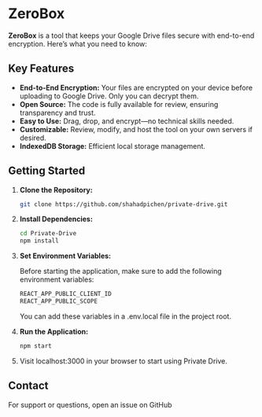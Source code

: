# ZeroBox

**ZeroBox** is a tool that keeps your Google Drive files secure with end-to-end encryption. Here’s what you need to know:

## Key Features

- **End-to-End Encryption:** Your files are encrypted on your device before uploading to Google Drive. Only you can decrypt them.
- **Open Source:** The code is fully available for review, ensuring transparency and trust.
- **Easy to Use:** Drag, drop, and encrypt—no technical skills needed.
- **Customizable:** Review, modify, and host the tool on your own servers if desired.
- **IndexedDB Storage:** Efficient local storage management.

## Getting Started

1. **Clone the Repository:**

   ```bash
   git clone https://github.com/shahadpichen/private-drive.git
   ```
2. **Install Dependencies:**
   ```bash
   cd Private-Drive
   npm install
   ```
3. **Set Environment Variables:**
   
    Before starting the application, make sure to add the following environment variables:
   
   ```bash
   REACT_APP_PUBLIC_CLIENT_ID
   REACT_APP_PUBLIC_SCOPE
   ```
   You can add these variables in a .env.local file in the project root.
5. **Run the Application:**
   ```bash
   npm start
   ```
4. Visit localhost:3000 in your browser to start using Private Drive.

## Contact

For support or questions, open an issue on GitHub 
